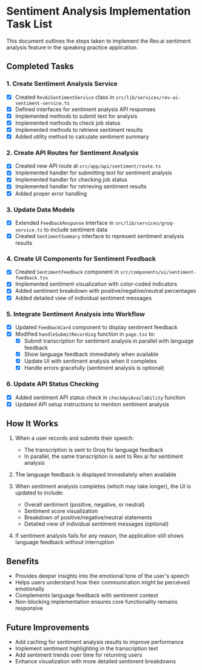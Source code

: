 # Sentiment Analysis Implementation Task List

This document outlines the steps taken to implement the Rev.ai sentiment analysis feature in the speaking practice application.

## Completed Tasks

### 1. Create Sentiment Analysis Service

- [x] Created `RevAiSentimentService` class in `src/lib/services/rev-ai-sentiment-service.ts`
- [x] Defined interfaces for sentiment analysis API responses
- [x] Implemented methods to submit text for analysis
- [x] Implemented methods to check job status
- [x] Implemented methods to retrieve sentiment results
- [x] Added utility method to calculate sentiment summary

### 2. Create API Routes for Sentiment Analysis

- [x] Created new API route at `src/app/api/sentiment/route.ts`
- [x] Implemented handler for submitting text for sentiment analysis
- [x] Implemented handler for checking job status
- [x] Implemented handler for retrieving sentiment results
- [x] Added proper error handling

### 3. Update Data Models

- [x] Extended `FeedbackResponse` interface in `src/lib/services/groq-service.ts` to include sentiment data
- [x] Created `SentimentSummary` interface to represent sentiment analysis results

### 4. Create UI Components for Sentiment Feedback

- [x] Created `SentimentFeedback` component in `src/components/ui/sentiment-feedback.tsx`
- [x] Implemented sentiment visualization with color-coded indicators
- [x] Added sentiment breakdown with positive/negative/neutral percentages
- [x] Added detailed view of individual sentiment messages

### 5. Integrate Sentiment Analysis into Workflow

- [x] Updated `FeedbackCard` component to display sentiment feedback
- [x] Modified `handleSubmitRecording` function in `page.tsx` to:
  - [x] Submit transcription for sentiment analysis in parallel with language feedback
  - [x] Show language feedback immediately when available
  - [x] Update UI with sentiment analysis when it completes
  - [x] Handle errors gracefully (sentiment analysis is optional)

### 6. Update API Status Checking

- [x] Added sentiment API status check in `checkApiAvailability` function
- [x] Updated API setup instructions to mention sentiment analysis

## How It Works

1. When a user records and submits their speech:
   - The transcription is sent to Groq for language feedback
   - In parallel, the same transcription is sent to Rev.ai for sentiment analysis

2. The language feedback is displayed immediately when available

3. When sentiment analysis completes (which may take longer), the UI is updated to include:
   - Overall sentiment (positive, negative, or neutral)
   - Sentiment score visualization
   - Breakdown of positive/negative/neutral statements
   - Detailed view of individual sentiment messages (optional)

4. If sentiment analysis fails for any reason, the application still shows language feedback without interruption

## Benefits

- Provides deeper insights into the emotional tone of the user's speech
- Helps users understand how their communication might be perceived emotionally
- Complements language feedback with sentiment context
- Non-blocking implementation ensures core functionality remains responsive

## Future Improvements

- Add caching for sentiment analysis results to improve performance
- Implement sentiment highlighting in the transcription text
- Add sentiment trends over time for returning users
- Enhance visualization with more detailed sentiment breakdowns
